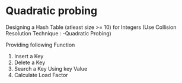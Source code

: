 # Quadratic probing
Designing a Hash Table (atleast size >= 10) for Integers (Use Collision Resolution Technique : -Quadratic Probing)

Providing following Function
1. Insert a Key
2. Delete a Key
3. Search a Key Using key Value
4. Calculate Load Factor
